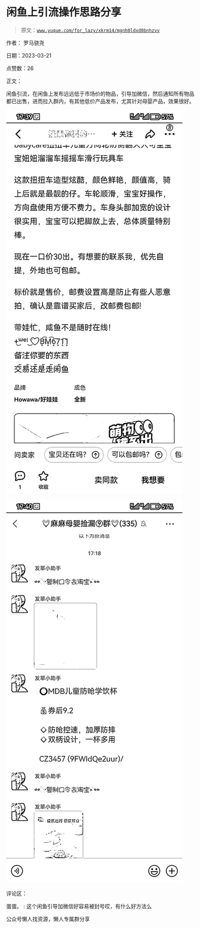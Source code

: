# 闲鱼上引流操作思路分享

> 原文：[`www.yuque.com/for_lazy/xkrm14/mgnh0ldxd0bnhzvv`](https://www.yuque.com/for_lazy/xkrm14/mgnh0ldxd0bnhzvv)

作者： 罗马骁尧

日期：2023-03-21

点赞数：26

正文：

闲鱼引流，在闲鱼上发布远远低于市场价的物品，引导加微信，然后通知所有物品都已出售，进而拉入群内，有其他低价产品发布，尤其针对母婴产品，效果很好。

![](img/9fd370ff7fe78c3056c28f03215e6162.png)  

![](img/8a7bf430f6c154565c19bee0aea23756.png)  

评论区：

蛋蛋。 : 这个闲鱼引导加微信好容易被封号哎，有什么好方法么

公众号懒人找资源，懒人专属群分享

